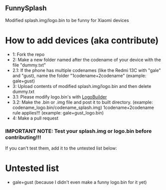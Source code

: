 ## FunnySplash
Modified splash.img/logo.bin to be funny for Xiaomi devices

# How to add devices (aka contribute)
- 1: Fork the repo
- 2: Make a new folder named after the codename of your device with the file "dummy.txt"
- 2.1: If the phone has multiple codenames (like the Redmi 13C with "gale" and "gust), name the folder "1codename+2codename" (example: gale+gust)
- 3: Upload contents of modified splash.img/logo.bin and then delete dummy.txt
- 3.1: Please modify logo.bin's with [LogoBuilder](https://xdaforums.com/attachments/logobuilder_v1-6-zip.3206706/)
- 3.2: Make the .bin or .img file and post it to built directory. (example: codename_logo.bin/codename_splash.img) 1codename+2codename rule applies!!! (example: gale+gust_logo.bin)
- 4: Make a pull request

### IMPORTANT NOTE: Test your splash.img or logo.bin before contributing!!!
If you can't test them, add it to the untested list below:

# Untested list
- gale+gust (because I didn't even make a funny logo.bin for it yet)
